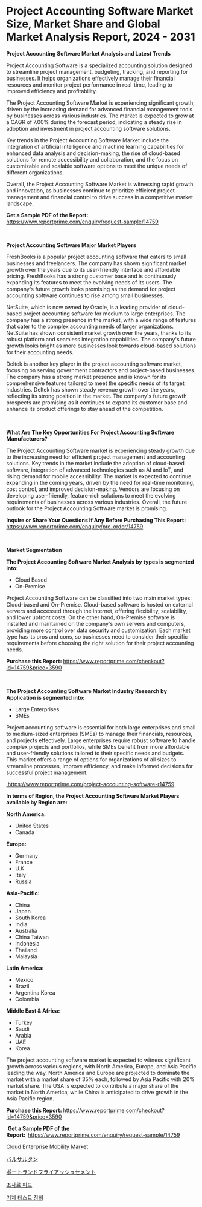 <p><h1>Project Accounting Software Market Size, Market Share and Global Market Analysis Report, 2024 - 2031</h1></p><p><strong>Project Accounting Software Market Analysis and Latest Trends</strong></p>
<p><p>Project Accounting Software is a specialized accounting solution designed to streamline project management, budgeting, tracking, and reporting for businesses. It helps organizations effectively manage their financial resources and monitor project performance in real-time, leading to improved efficiency and profitability.</p><p>The Project Accounting Software Market is experiencing significant growth, driven by the increasing demand for advanced financial management tools by businesses across various industries. The market is expected to grow at a CAGR of 7.00% during the forecast period, indicating a steady rise in adoption and investment in project accounting software solutions.</p><p>Key trends in the Project Accounting Software Market include the integration of artificial intelligence and machine learning capabilities for enhanced data analysis and decision-making, the rise of cloud-based solutions for remote accessibility and collaboration, and the focus on customizable and scalable software options to meet the unique needs of different organizations.</p><p>Overall, the Project Accounting Software Market is witnessing rapid growth and innovation, as businesses continue to prioritize efficient project management and financial control to drive success in a competitive market landscape.</p></p>
<p><strong>Get a Sample PDF of the Report:&nbsp;</strong> <a href="https://www.reportprime.com/enquiry/request-sample/14759">https://www.reportprime.com/enquiry/request-sample/14759</a></p>
<p>&nbsp;</p>
<p><strong>Project Accounting Software Major Market Players</strong></p>
<p><p>FreshBooks is a popular project accounting software that caters to small businesses and freelancers. The company has shown significant market growth over the years due to its user-friendly interface and affordable pricing. FreshBooks has a strong customer base and is continuously expanding its features to meet the evolving needs of its users. The company's future growth looks promising as the demand for project accounting software continues to rise among small businesses.</p><p>NetSuite, which is now owned by Oracle, is a leading provider of cloud-based project accounting software for medium to large enterprises. The company has a strong presence in the market, with a wide range of features that cater to the complex accounting needs of larger organizations. NetSuite has shown consistent market growth over the years, thanks to its robust platform and seamless integration capabilities. The company's future growth looks bright as more businesses look towards cloud-based solutions for their accounting needs.</p><p>Deltek is another key player in the project accounting software market, focusing on serving government contractors and project-based businesses. The company has a strong market presence and is known for its comprehensive features tailored to meet the specific needs of its target industries. Deltek has shown steady revenue growth over the years, reflecting its strong position in the market. The company's future growth prospects are promising as it continues to expand its customer base and enhance its product offerings to stay ahead of the competition.</p></p>
<p>&nbsp;</p>
<p><strong>What Are The Key Opportunities For Project Accounting Software Manufacturers?</strong></p>
<p><p>The Project Accounting Software market is experiencing steady growth due to the increasing need for efficient project management and accounting solutions. Key trends in the market include the adoption of cloud-based software, integration of advanced technologies such as AI and IoT, and rising demand for mobile accessibility. The market is expected to continue expanding in the coming years, driven by the need for real-time monitoring, cost control, and improved decision-making. Vendors are focusing on developing user-friendly, feature-rich solutions to meet the evolving requirements of businesses across various industries. Overall, the future outlook for the Project Accounting Software market is promising.</p></p>
<p><strong>Inquire or Share Your Questions If Any Before Purchasing This Report:</strong> <a href="https://www.reportprime.com/enquiry/pre-order/14759">https://www.reportprime.com/enquiry/pre-order/14759</a></p>
<p>&nbsp;</p>
<p><strong>Market Segmentation</strong></p>
<p><strong>The Project Accounting Software Market Analysis by types is segmented into:</strong></p>
<p><ul><li>Cloud Based</li><li>On-Premise</li></ul></p>
<p><p>Project Accounting Software can be classified into two main market types: Cloud-based and On-Premise. Cloud-based software is hosted on external servers and accessed through the internet, offering flexibility, scalability, and lower upfront costs. On the other hand, On-Premise software is installed and maintained on the company's own servers and computers, providing more control over data security and customization. Each market type has its pros and cons, so businesses need to consider their specific requirements before choosing the right solution for their project accounting needs.</p></p>
<p><strong>Purchase this Report:&nbsp;</strong><a href="https://www.reportprime.com/checkout?id=14759&price=3590">https://www.reportprime.com/checkout?id=14759&price=3590</a></p>
<p>&nbsp;</p>
<p><strong>The Project Accounting Software Market Industry Research by Application is segmented into:</strong></p>
<p><ul><li>Large Enterprises</li><li>SMEs</li></ul></p>
<p><p>Project accounting software is essential for both large enterprises and small to medium-sized enterprises (SMEs) to manage their financials, resources, and projects effectively. Large enterprises require robust software to handle complex projects and portfolios, while SMEs benefit from more affordable and user-friendly solutions tailored to their specific needs and budgets. This market offers a range of options for organizations of all sizes to streamline processes, improve efficiency, and make informed decisions for successful project management.</p></p>
<p><a href="https://www.reportprime.com/project-accounting-software-r14759">&nbsp;https://www.reportprime.com/project-accounting-software-r14759</a></p>
<p><strong>In terms of Region, the Project Accounting Software Market Players available by Region are:</strong></p>
<p>
    <p> <strong> North America: </strong>
        <ul>
            <li>United States</li>
            <li>Canada</li>
        </ul>
        </p> 
    <p> <strong> Europe: </strong>
        <ul>
            <li>Germany</li>
            <li>France</li>
            <li>U.K.</li>
            <li>Italy</li>
            <li>Russia</li>
        </ul>
        </p> 
    <p> <strong> Asia-Pacific: </strong>
        <ul>
            <li>China</li>
            <li>Japan</li>
            <li>South Korea</li>
            <li>India</li>
            <li>Australia</li>
            <li>China Taiwan</li>
            <li>Indonesia</li>
            <li>Thailand</li>
            <li>Malaysia</li>
        </ul>
        </p> 
    <p> <strong> Latin America: </strong>
        <ul>
            <li>Mexico</li>
            <li>Brazil</li>
            <li>Argentina Korea</li>
            <li>Colombia</li>
        </ul>
        </p> 
    <p> <strong> Middle East & Africa: </strong>
        <ul>
            <li>Turkey</li>
            <li>Saudi</li>
            <li>Arabia</li>
            <li>UAE</li>
            <li>Korea</li>
        </ul>
    </p>
    </p>
<p><p>The project accounting software market is expected to witness significant growth across various regions, with North America, Europe, and Asia Pacific leading the way. North America and Europe are projected to dominate the market with a market share of 35% each, followed by Asia Pacific with 20% market share. The USA is expected to contribute a major share of the market in North America, while China is anticipated to drive growth in the Asia Pacific region.</p></p>
<p><strong>Purchase this Report: </strong><a href="https://www.reportprime.com/checkout?id=14759&price=3590">https://www.reportprime.com/checkout?id=14759&price=3590</a></p>
<p>&nbsp;<strong>Get a Sample PDF of the Report:&nbsp;&nbsp;</strong><a href="https://www.reportprime.com/enquiry/request-sample/14759">https://www.reportprime.com/enquiry/request-sample/14759</a></p>
<p><strong></strong></p>
<p><p><a href="https://medium.com/@sallyselcenk46/cloud-enterprise-mobility-market-research-report-includes-analysis-on-market-size-share-and-growth-dc62d1ec3e11">Cloud Enterprise Mobility Market</a></p><p><a href="https://medium.com/@nayelibosco2023/%E3%83%90%E3%83%AB%E3%82%B5%E3%83%AB%E3%82%BF%E3%83%B3%E5%B8%82%E5%A0%B4%E8%AA%BF%E6%9F%BB-%E6%A5%AD%E7%95%8C%E3%81%AE%E9%80%B2%E5%8C%96%E3%81%A82031%E5%B9%B4%E3%81%BE%E3%81%A7%E3%81%AE%E4%BA%88%E6%B8%AC-e532744605bf">バルサルタン</a></p><p><a href="https://medium.com/@jordymiller39/%E6%AC%A1%E3%81%AE%E6%96%87%E7%AB%A0%E3%82%92%E6%97%A5%E6%9C%AC%E8%AA%9E%E3%81%AB%E7%BF%BB%E8%A8%B3%E3%81%99%E3%82%8B%E3%81%A8-%E3%82%B0%E3%83%AD%E3%83%BC%E3%83%90%E3%83%AB%E3%83%9D%E3%83%BC%E3%83%88%E3%83%A9%E3%83%B3%E3%83%89%E3%83%95%E3%83%A9%E3%82%A4%E3%82%A2%E3%83%83%E3%82%B7%E3%83%A5%E3%82%BB%E3%83%A1%E3%83%B3%E3%83%88%E7%94%A3%E6%A5%AD%E8%AA%BF%E6%9F%BB%E3%83%AC%E3%83%9D%E3%83%BC%E3%83%88-%E7%AB%B6%E4%BA%89%E7%8A%B6%E6%B3%81-%E5%B8%82%E5%A0%B4%E8%A6%8F%E6%A8%A1-%E5%9C%B0%E5%9F%9F%E3%81%AE%E7%8A%B6%E6%B3%81%E3%81%8A%E3%82%88%E3%81%B3%E5%B0%86%E6%9D%A5%E4%BA%88%E6%B8%AC-2024%E5%B9%B4-2031%E5%B9%B4-%E3%81%AB%E3%81%AA%E3%82%8A%E3%81%BE%E3%81%99-1378e1e08a81">ポートランドフライアッシュセメント</a></p><p><a href="https://medium.com/@midge5687567/%EA%B8%80%EB%A1%9C%EB%B2%8C-%EB%9F%AC%ED%94%84%ED%94%BC%EB%93%9C-%EC%8B%9C%EC%9E%A5%EC%9D%80-2024%EB%85%84%EB%B6%80%ED%84%B0-2031%EB%85%84%EA%B9%8C%EC%A7%80%EC%9D%98-%EA%B8%B0%EA%B0%84-%EB%8F%99%EC%95%88-%EC%97%B0%ED%8F%89%EA%B7%A0-%EC%84%B1%EC%9E%A5%EB%A5%A0-13-8-%EB%A1%9C-%EC%84%B1%EC%9E%A5%ED%95%A0-%EA%B2%83%EC%9C%BC%EB%A1%9C-%EC%98%88%EC%B8%A1%EB%90%A9%EB%8B%88%EB%8B%A4-8bdd5709fd39">조사료 피드</a></p><p><a href="https://medium.com/@monaboyer1926/%EA%B8%80%EB%A1%9C%EB%B2%8C-%EA%B8%B0%EA%B3%84-%EC%8B%9C%ED%97%98-%EC%9E%A5%EB%B9%84-%EC%8B%9C%EC%9E%A5-%EC%8B%9C%EC%9E%A5-%EC%A0%90%EC%9C%A0%EC%9C%A8-%EC%8B%9C%EC%9E%A5-%EB%8F%99%ED%96%A5-%EB%B0%8F-%EB%AF%B8%EB%9E%98-%EC%84%B1%EC%9E%A5-%ED%83%90%EC%83%89-c4bee2dd9909">기계 테스트 장비</a></p></p>
